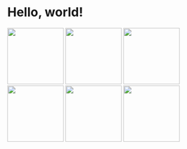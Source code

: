 # Hello, world! 

<img src="https://github-profile-summary-cards.vercel.app/api/cards/profile-details?username=abcdhhhh&theme=github_dark" height="128">
<img src="https://github-profile-trophy.vercel.app/?username=abcdhhhh" height="128">
<img src="https://github-readme-stats.vercel.app/api/top-langs/?username=abcdhhhh&layout=compact" height="128">
<img src="https://github-readme-stats.vercel.app/api?username=abcdhhhh&show_icons=true&theme=tokyonight" height="128">
<img src="https://github-readme-streak-stats.herokuapp.com/?user=abcdhhhh&theme=black-ice" height="128">
<img src="https://activity-graph.herokuapp.com/graph?username=abcdhhhh" height="128">

